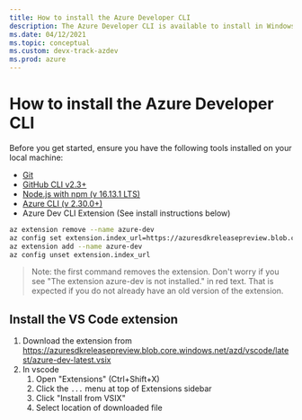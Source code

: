 ```yaml
---
title: How to install the Azure Developer CLI
description: The Azure Developer CLI is available to install in Windows, macOS and Linux environments.
ms.date: 04/12/2021
ms.topic: conceptual
ms.custom: devx-track-azdev
ms.prod: azure
---
```

# How to install the Azure Developer CLI

Before you get started, ensure you have the following tools installed on your local machine:

- [Git](https://git-scm.com/)
- [GitHub CLI v2.3+](https://github.com/cli/cli)
- [Node.js with npm (v 16.13.1 LTS)](https://nodejs.org/)
- [Azure CLI (v 2.30.0+)](https://docs.microsoft.com/cli/azure/install-azure-cli)
- Azure Dev CLI Extension (See install instructions below)

```bash
az extension remove --name azure-dev
az config set extension.index_url=https://azuresdkreleasepreview.blob.core.windows.net/azd/whl/latest/index.json
az extension add --name azure-dev
az config unset extension.index_url
```

> Note: the first command removes the extension. Don't worry if you see "The extension azure-dev is not installed." in red text. That is expected if you do not already have an old version of the extension.

## Install the VS Code extension 

1. Download the extension from https://azuresdkreleasepreview.blob.core.windows.net/azd/vscode/latest/azure-dev-latest.vsix
2. In vscode
    1. Open "Extensions" (Ctrl+Shift+X)
    2. Click the `...` menu at top of Extensions sidebar
    3. Click "Install from VSIX"
    4. Select location of downloaded file
